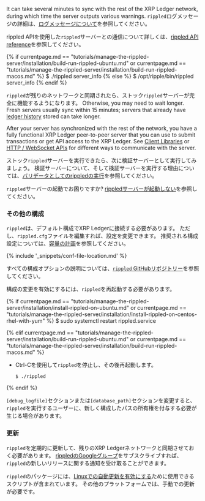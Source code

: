 It can take several minutes to sync with the rest of the XRP Ledger network, during which time the server outputs various warnings. `rippled`ログメッセージの詳細は、[ログメッセージについて](understanding-log-messages.html)を参照してください。

rippled APIを使用した`rippled`サーバーとの通信について詳しくは、[rippled API reference](http-websocket-apis.html)を参照してください。

{% if currentpage.md == "tutorials/manage-the-rippled-server/installation/build-run-rippled-ubuntu.md" or
      currentpage.md == "tutorials/manage-the-rippled-server/installation/build-run-rippled-macos.md" %}
    $ ./rippled server_info
{% else %}
    $ /opt/ripple/bin/rippled server_info
{% endif %}

`rippled`が残りのネットワークと同期されたら、ストック`rippled`サーバーが完全に機能するようになります。 Otherwise, you may need to wait longer. Fresh servers usually sync within 15 minutes; servers that already have [ledger history](ledger-history.html) stored can take longer.

After your server has synchronized with the rest of the network, you have a fully functional XRP Ledger peer-to-peer server that you can use to submit transactions or get API access to the XRP Ledger. See [Client Libraries](client-libraries.html) or [HTTP / WebSocket APIs](http-websocket-apis.html) for different ways to communicate with the server.

ストック`rippled`サーバーを実行できたら、次に検証サーバーとして実行してみましょう。 検証サーバーについて、そして検証サーバーを実行する理由については、[バリデータとしてのrippledの実行](run-rippled-as-a-validator.html)を参照してください。

`rippled`サーバーの起動でお困りですか? [rippledサーバーが起動しない](server-wont-start.html)を参照してください。

### その他の構成

`rippled`は、デフォルト構成でXRP Ledgerに接続する必要があります。 ただし、`rippled.cfg`ファイルを編集すれば、設定を変更できます。 推奨される構成設定については、[容量の計画](capacity-planning.html)を参照してください。

{% include '_snippets/conf-file-location.md' %}<!--_ -->

すべての構成オプションの説明については、[`rippled` GitHubリポジトリー](https://github.com/ripple/rippled/blob/master/cfg/rippled-example.cfg)を参照してください。

構成の変更を有効にするには、`rippled`を再起動する必要があります。


{% if currentpage.md == "tutorials/manage-the-rippled-server/installation/install-rippled-on-ubuntu.md" or
      currentpage.md == "tutorials/manage-the-rippled-server/installation/install-rippled-on-centos-rhel-with-yum" %}
        $ sudo systemctl restart rippled.service

{% elif currentpage.md == "tutorials/manage-the-rippled-server/installation/build-run-rippled-ubuntu.md" or currentpage.md == "tutorials/manage-the-rippled-server/installation/build-run-rippled-macos.md" %}

  * Ctrl-Cを使用して`rippled`を停止し、その後再起動します。
    
        $ ./rippled

{% endif %}

`[debug_logfile]`セクションまたは`[database_path]`セクションを変更すると、`rippled`を実行するユーザーに、新しく構成したパスの所有権を付与する必要が生じる場合があります。


### 更新

`rippled`を定期的に更新して、残りのXRP Ledgerネットワークと同期させておく必要があります。 [rippledのGoogleグループ](https://groups.google.com/forum/#!forum/ripple-server)をサブスクライブすれば、`rippled`の新しいリリースに関する通知を受け取ることができます。

`rippled`のパッケージには、[Linuxでの自動更新を有効にする](update-rippled-automatically-on-linux.html)ために使用できるスクリプトが含まれています。 その他のプラットフォームでは、手動での更新が必要です。
